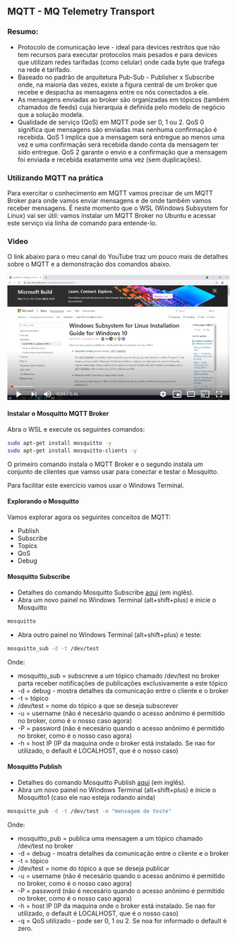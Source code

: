 ## MQTT - MQ Telemetry Transport

### Resumo:
- Protocolo de comunicação leve - ideal para devices restritos que não tem recursos para executar protocolos mais pesados e para devices que utilizam redes tarifadas (como celular) onde cada byte que trafega na rede é tarifado.
- Baseado no padrão de arquitetura Pub-Sub - Publisher x Subscribe onde, na maioria das vezes, existe a figura central de um broker que recebe e despacha as mensagens entre os nós conectados a ele.
- As mensagens enviadas ao broker são organizadas em tópicos (também chamados de feeds) cuja hierarquia é definida pelo modelo de negócio que a solução modela. 
- Qualidade de serviço (QoS) em MQTT pode ser 0, 1 ou 2. QoS 0 significa que mensagens são enviadas mas nenhuma confirmação é recebida. QoS 1 implica que a mensagem será entregue ao menos uma vez e uma confirmação será recebida dando conta da mensagem ter sido entregue. QoS 2 garante o envio e a confirmação que a mensagem foi enviada e recebida exatamente uma vez (sem duplicações).

### Utilizando MQTT na prática

Para exercitar o conhecimento em MQTT vamos precisar de um MQTT Broker para onde vamos enviar mensagens e de onde também vamos receber mensagens. É neste momento que o WSL (Windows Subsystem for Linux) vai ser útil: vamos instalar um MQTT Broker no Ubuntu e acessar este serviço via linha de comando para entende-lo. 

### Video

O link abaixo para o meu canal do YouTube traz um pouco mais de detalhes sobre o MQTT e a demonstração dos comandos abaixo. 

[![Setup](Imagens/setup.png)](https://www.youtube.com/watch?v=EoNqGlTZd08&ab_channel=RadioRescue)

#### Instalar o Mosquitto MQTT Broker

Abra o WSL e execute os seguintes comandos:

```bash
sudo apt-get install mosquitto -y
sudo apt-get install mosquitto-clients -y
```

O primeiro comando instala o MQTT Broker e o segundo instala um conjunto de clientes que vamso usar para conectar e testar o Mosquitto.

Para facilitar este exercício vamos usar o Windows Terminal.

#### Explorando o Mosquitto

Vamos explorar agora os seguintes conceitos de MQTT:
-	Publish
-	Subscribe
-	Topics
-	QoS
-	Debug 

#### Mosquitto Subscribe

- Detalhes do comando Mosquitto Subscribe [aqui](https://mosquitto.org/man/mosquitto_sub-1.html) (em inglês).
- Abra um novo painel no Windows Terminal (alt+shift+plus) e inicie o Mosquitto
  
```bash
mosquitto
```

- Abra outro painel no Windows Terminal (alt+shift+plus) e teste:
  
```bash
mosquitto_sub -d -t /dev/test
```
Onde: 
 - mosquitto_sub = subscreve a um tópico chamado /dev/test no broker parta receber notificações de publicações exclusivamente a este tópico
 - -d = debug - mostra detalhes da comunicação entre o cliente e o broker
 - -t  = tópico
 - /dev/test = nome do tópico a que se deseja subscrever
 - -u = username (não é necesário quando o acesso anônimo é permitido no broker, como é o nosso caso agora)
 - -P = password (não é necesário quando o acesso anônimo é permitido no broker, como é o nosso caso agora)
 - -h = host IP (IP da maquina onde o broker está instalado. Se nao for utilizado, o default é LOCALHOST, que é o nosso caso)

  
#### Mosquitto Publish

- Detalhes do comando Mosquitto Publish [aqui](https://mosquitto.org/man/mosquitto_pub-1.html) (em inglês).
- Abra um novo painel no Windows Terminal (alt+shift+plus) e inicie o Mosquitto1 (caso ele nao esteja rodando ainda)
  
```bash
mosquitto_pub -d -t /dev/test -m "mensagem de teste"
```
Onde: 
 - mosquitto_pub = publica uma mensagem a um tópico chamado /dev/test no broker 
 - -d = debug - moatra detalhes da comunicação entre o cliente e o broker
 - -t  = tópico
 - /dev/test = nome do tópico a que se deseja publicar
 - -u = username (não é necesário quando o acesso anônimo é permitido no broker, como é o nosso caso agora)
 - -P = password (não é necesário quando o acesso anônimo é permitido no broker, como é o nosso caso agora)
 - -h = host IP (IP da maquina onde o broker está instalado. Se nao for utilizado, o default é LOCALHOST, que é o nosso caso)
 - -q = QoS utilizado - pode ser 0, 1 ou 2. Se noa for informado o default é zero.